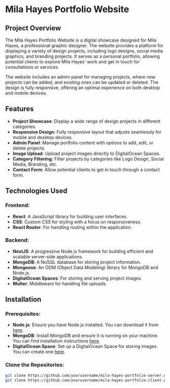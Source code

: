 # **Mila Hayes Portfolio Website**

## **Project Overview**

The Mila Hayes Portfolio Website is a digital showcase designed for Mila Hayes, a professional graphic designer. The website provides a platform for displaying a variety of design projects, including logo designs, social media graphics, and branding projects. It serves as a personal portfolio, allowing potential clients to explore Mila Hayes' work and get in touch for consultations or services.

The website includes an admin panel for managing projects, where new projects can be added, and existing ones can be updated or deleted. The design is fully responsive, offering an optimal experience on both desktop and mobile devices.

## **Features**

- **Project Showcase**: Display a wide range of design projects in different categories.
- **Responsive Design**: Fully responsive layout that adjusts seamlessly for mobile and desktop devices.
- **Admin Panel**: Manage portfolio content with options to add, edit, or delete projects.
- **Image Upload**: Upload project images directly to DigitalOcean Spaces.
- **Category Filtering**: Filter projects by categories like Logo Design, Social Media, Branding, etc.
- **Contact Form**: Allow potential clients to get in touch through a contact form.

## **Technologies Used**

### **Frontend:**

- **React**: A JavaScript library for building user interfaces.
- **CSS**: Custom CSS for styling with a focus on responsiveness.
- **React Router**: For handling routing within the application.

### **Backend:**

- **NestJS**: A progressive Node.js framework for building efficient and scalable server-side applications.
- **MongoDB**: A NoSQL database for storing project information.
- **Mongoose**: An ODM (Object Data Modeling) library for MongoDB and Node.js.
- **DigitalOcean Spaces**: For storing and serving project images.
- **Multer**: Middleware for handling file uploads.

## **Installation**

### **Prerequisites:**

- **Node.js**: Ensure you have Node.js installed. You can download it from [here](https://nodejs.org/).
- **MongoDB**: Install MongoDB and ensure it is running on your machine. You can find installation instructions [here](https://docs.mongodb.com/manual/installation/).
- **DigitalOcean Space**: Set up a DigitalOcean Space for storing images. You can create one [here](https://www.digitalocean.com/products/spaces/).

### **Clone the Repositories:**

```bash
git clone https://github.com/yourusername/mila-hayes-portfolio-server.git
git clone https://github.com/yourusername/mila-hayes-portfolio-client.git
```
